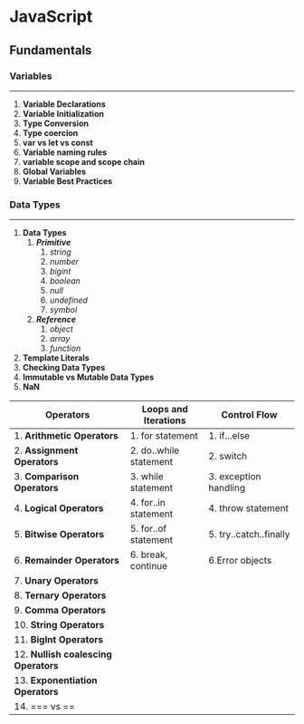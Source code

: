 # JavaScript
## Fundamentals
### Variables
***
1. **Variable Declarations**
2. **Variable Initialization**
3. **Type Conversion**
4. **Type coercion**
5. **var vs let vs const**
6. **Variable naming rules**
7. **variable scope and scope chain**
8. **Global Variables**
9. **Variable Best Practices**
### Data Types
***
1. **Data Types**
    1. ***Primitive***
        1. *string*
        2. *number*
        3. *bigint*
        4. *boolean*
        5. *null*
        6. *undefined*
        7. *symbol*
    2. ***Reference***
        1. *object*
        1. *array*
        1. *function*
2. **Template Literals**
3. **Checking Data Types**
4. **Immutable vs Mutable Data Types**
5. **NaN**



|**Operators**|**Loops and Iterations**|**Control Flow**|
| --- | --- | --- |
| 1. **Arithmetic Operators**  | 1. for statement | 1. if...else |
| 2. **Assignment Operators** | 2. do..while statement | 2. switch |
| 3. **Comparison Operators**  | 3. while statement | 3. exception handling|
| 4. **Logical Operators**  | 4. for..in statement |4. throw statement|
| 5. **Bitwise Operators**  | 5. for..of statement |5. try..catch..finally|
| 6. **Remainder Operators**  | 6. break, continue |6.Error objects|
| 7. **Unary Operators**  |  ||
| 8. **Ternary Operators**  |  ||
| 9. **Comma Operators**  |  ||
| 10. **String Operators**  |  ||
| 11. **BigInt Operators** |  ||
| 12. **Nullish coalescing Operators**  |  ||
|13. **Exponentiation Operators**  |  ||
|14. === vs ==  |  ||




<style>
    table {
        width: 100%;
    }
</style>